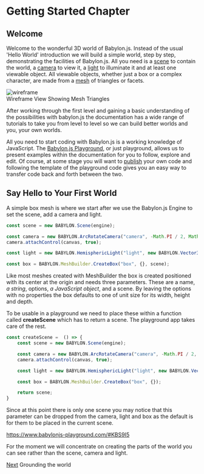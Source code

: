 # Getting Started Chapter 
## Welcome
Welcome to the wonderful 3D world of Babylon.js. Instead of the usual 'Hello World' introduction we will build a simple world, step by step, demonstrating the facilities of Babylon.js. All you need is a [scene]() to contain the world, a [camera]() to view it, a [light]() to illuminate it and at least one viewable object. All viewable objects, whether just a box or a complex character, are made from a [mesh]() of triangles or facets.

![wireframe](/img/campus/wireframe.png)  
Wireframe View Showing Mesh Triangles

After working through the first level and gaining a basic understanding of the possibilities with babylon.js the documentation has a wide range of tutorials to take you from level to level so we can build better worlds and you, your own worlds.

All you need to start coding with Babylon.js is a working knowledge of JavaScript. The [Babylon.js Playground](), or just playground, allows us to present examples within the documentation for you to follow, explore and edit. Of course, at some stage you will want to [publish]() your own code and following the template of the playground code gives you an easy way to transfer code back and forth between the two.

## Say Hello to Your First World

A simple box mesh is where we start after we use the Babylon.js Engine to set the scene, add a camera and light.

```javascript
const scene = new BABYLON.Scene(engine);

const camera = new BABYLON.ArcRotateCamera("camera", -Math.PI / 2, Math.PI / 2.5, 3, new BABYLON.Vector3(0, 0, 0), scene);
camera.attachControl(canvas, true);

const light = new BABYLON.HemisphericLight("light", new BABYLON.Vector3(0, 1, 0), scene);

const box = BABYLON.MeshBuilder.CreateBox("box", {}, scene);
```

Like most meshes created with MeshBuilder the box is created positioned with its center at the origin and needs three parameters. These are a name, *a string*,  options, *a JavaScript object*, and a scene. By leaving the options with no properties the box defaults to one of unit size for its width, height and depth. 

To be usable in a playground we need to place these within a function called **createScene** which has to return a scene. The playground app takes care of the rest.

```javascript
const createScene =  () => {
    const scene = new BABYLON.Scene(engine);

    const camera = new BABYLON.ArcRotateCamera("camera", -Math.PI / 2, Math.PI / 2.5, 3, new BABYLON.Vector3(0, 0, 0));
    camera.attachControl(canvas, true);

    const light = new BABYLON.HemisphericLight("light", new BABYLON.Vector3(0, 1, 0));

    const box = BABYLON.MeshBuilder.CreateBox("box", {});

    return scene;
}
```

Since at this point there is only one scene you may notice that this parameter can be dropped from the camera, light and box as the default is for them to be placed in the current scene.

https://www.babylonjs-playground.com/#KBS9I5


For the moment we will concentrate on creating the parts of the world you can see rather than the scene, camera and light.

[Next](/babylon101/ground) Grounding the world
